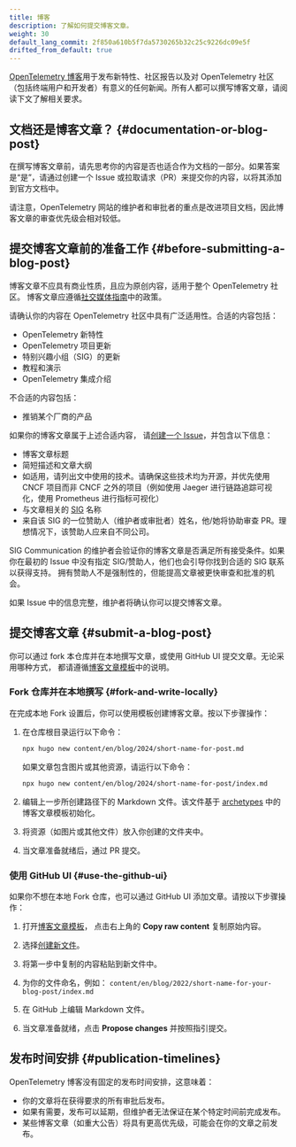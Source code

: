 ```yaml
---
title: 博客
description: 了解如何提交博客文章。
weight: 30
default_lang_commit: 2f850a610b5f7da5730265b32c25c9226dc09e5f
drifted_from_default: true
---
```


[OpenTelemetry 博客](/blog/)用于发布新特性、社区报告以及对 OpenTelemetry
社区（包括终端用户和开发者）有意义的任何新闻。所有人都可以撰写博客文章，请阅读下文了解相关要求。

## 文档还是博客文章？ {#documentation-or-blog-post}

在撰写博客文章前，请先思考你的内容是否也适合作为文档的一部分。如果答案是“是”，请通过创建一个 Issue 或拉取请求（PR）来提交你的内容，以将其添加到官方文档中。

请注意，OpenTelemetry 网站的维护者和审批者的重点是改进项目文档，因此博客文章的审查优先级会相对较低。

## 提交博客文章前的准备工作 {#before-submitting-a-blog-post}

博客文章不应具有商业性质，且应为原创内容，适用于整个 OpenTelemetry 社区。
博客文章应遵循[社交媒体指南](https://github.com/open-telemetry/community/blob/main/social-media-guide.md)中的政策。

请确认你的内容在 OpenTelemetry 社区中具有广泛适用性。合适的内容包括：

- OpenTelemetry 新特性
- OpenTelemetry 项目更新
- 特别兴趣小组（SIG）的更新
- 教程和演示
- OpenTelemetry 集成介绍

不合适的内容包括：

- 推销某个厂商的产品

如果你的博客文章属于上述合适内容，
请[创建一个 Issue](https://github.com/open-telemetry/opentelemetry.io/issues/new?title=New%20Blog%20Post:%20%3Ctitle%3E)，并包含以下信息：

- 博客文章标题
- 简短描述和文章大纲
- 如适用，请列出文中使用的技术。请确保这些技术均为开源，并优先使用 CNCF 项目而非
  CNCF 之外的项目（例如使用 Jaeger 进行链路追踪可视化，使用 Prometheus 进行指标可视化）
- 与文章相关的 [SIG](https://github.com/open-telemetry/community/) 名称
- 来自该 SIG 的一位赞助人（维护者或审批者）姓名，他/她将协助审查 PR。理想情况下，该赞助人应来自不同公司。

SIG Communication 的维护者会验证你的博客文章是否满足所有接受条件。如果你在最初的
Issue 中没有指定 SIG/赞助人，他们也会引导你找到合适的 SIG 联系以获得支持。
拥有赞助人不是强制性的，但能提高文章被更快审查和批准的机会。

如果 Issue 中的信息完整，维护者将确认你可以提交博客文章。

## 提交博客文章 {#submit-a-blog-post}

你可以通过 fork 本仓库并在本地撰写文章，或使用 GitHub UI 提交文章。无论采用哪种方式，
都请遵循[博客文章模板](https://github.com/open-telemetry/opentelemetry.io/tree/main/archetypes/blog.md)中的说明。

### Fork 仓库并在本地撰写 {#fork-and-write-locally}

在完成本地 Fork 设置后，你可以使用模板创建博客文章。按以下步骤操作：

1. 在仓库根目录运行以下命令：

   ```sh
   npx hugo new content/en/blog/2024/short-name-for-post.md
   ```

   如果文章包含图片或其他资源，请运行以下命令：

   ```sh
   npx hugo new content/en/blog/2024/short-name-for-post/index.md
   ```

2. 编辑上一步所创建路径下的 Markdown 文件。该文件基于
   [archetypes](https://github.com/open-telemetry/opentelemetry.io/tree/main/archetypes/)
   中的博客文章模板初始化。

3. 将资源（如图片或其他文件）放入你创建的文件夹中。

4. 当文章准备就绪后，通过 PR 提交。

### 使用 GitHub UI {#use-the-github-ui}

如果你不想在本地 Fork 仓库，也可以通过 GitHub UI 添加文章。请按以下步骤操作：

1. 打开[博客文章模板](https://github.com/open-telemetry/opentelemetry.io/tree/main/archetypes/blog.md)，
   点击右上角的 **Copy raw content** 复制原始内容。

2. 选择[创建新文件](https://github.com/open-telemetry/opentelemetry.io/new/main)。

3. 将第一步中复制的内容粘贴到新文件中。

4. 为你的文件命名，例如：
   `content/en/blog/2022/short-name-for-your-blog-post/index.md`

5. 在 GitHub 上编辑 Markdown 文件。

6. 当文章准备就绪，点击 **Propose changes** 并按照指引提交。

## 发布时间安排 {#publication-timelines}

OpenTelemetry 博客没有固定的发布时间安排，这意味着：

- 你的文章将在获得要求的所有审批后发布。
- 如果有需要，发布可以延期，但维护者无法保证在某个特定时间前完成发布。
- 某些博客文章（如重大公告）将具有更高优先级，可能会在你的文章之前发布。
